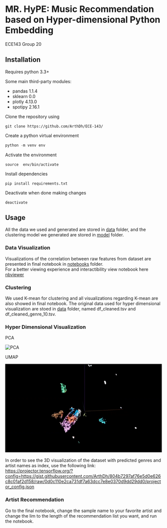 # MR. HyPE: Music Recommendation <br> based on Hyper-dimensional Python Embedding

ECE143 Group 20

## Installation

Requires python 3.3+

Some main third-party modules:
- pandas 1.1.4
- sklearn 0.0
- plotly 4.13.0
- spotipy 2.16.1

Clone the repository using
```
git clone https://github.com/ArthDh/ECE-143/
```

Create a python virtual environment
```python
python -m venv env
```
Activate the environment
```
source  env/bin/activate
```

Install dependencies
```
pip install requirements.txt
```

Deactivate when done making changes
```
deactivate
```

## Usage

All the data we used and generated are stored in [data](https://github.com/ArthDh/ECE-143/tree/main/data) folder, and the clustering model we generated are stored in [model](https://github.com/ArthDh/ECE-143/tree/main/model) folder.

### Data Visualization

Visualizations of the correlation between raw features from dataset are presented in final notebook in [notebooks](https://github.com/ArthDh/ECE-143/tree/main/notebooks) folder.<br>
For a better viewing experience and interactibility view notebook here [nbviewer](https://nbviewer.jupyter.org/github/ArthDh/ECE-143/blob/dev/notebooks/Final_Notebook_updated.ipynb)

### Clustering

We used K-mean for clustering and all visualizations regarding K-mean are also showed in final notebook. The original data used for hyper dimensional visualization are stoed in [data](https://github.com/ArthDh/ECE-143/tree/main/data) folder, named df_cleaned.tsv and df_cleaned_genre_10.tsv.

### Hyper Dimensional Visualization

PCA

![PCA](https://github.com/ArthDh/ECE-143/blob/main/images/PCA.gif)

UMAP

![UMAP](https://github.com/ArthDh/ECE-143/blob/main/images/UMAP.gif)

In order to see the 3D visualization of the dataset with predicted genres and artist names as index, use the following link:
https://projector.tensorflow.org/?config=https://gist.githubusercontent.com/ArthDh/804b7297af76e5d0e626c8c01af2d158/raw/0d0c110e2ca731df7a63dcc7e8e0370d9dd29dd0/projector_config.json

### Artist Recommendation

Go to the final notebook, change the sample name to your favorite artist and change the lim to the length of the recommendation list you want, and run the notebook.

